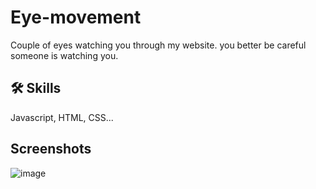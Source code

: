 # Eye-movement
Couple of eyes watching you through my website. you better be careful someone is watching you.
## 🛠 Skills
Javascript, HTML, CSS...
## Screenshots
![image](https://user-images.githubusercontent.com/101306063/171069666-ff037477-f792-4ee1-ac07-36e4c2f3ebfb.png)

